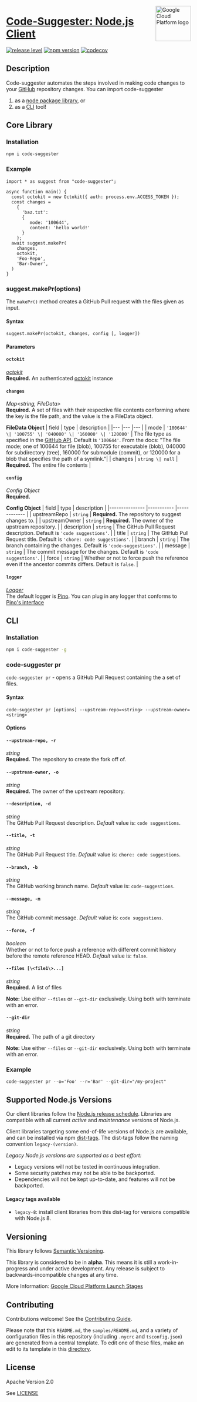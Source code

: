 [//]: # "This README.md file is auto-generated, all changes to this file will be lost."
[//]: # "To regenerate it, use `python -m synthtool`."
<img src="https://avatars2.githubusercontent.com/u/2810941?v=3&s=96" alt="Google Cloud Platform logo" title="Google Cloud Platform" align="right" height="96" width="96"/>

# [Code-Suggester: Node.js Client](https://github.com/googleapis/code-suggester)

[![release level](https://img.shields.io/badge/release%20level-alpha-orange.svg?style=flat)](https://cloud.google.com/terms/launch-stages)
[![npm version](https://img.shields.io/npm/v/@google-cloud/code-suggester.svg)](https://www.npmjs.org/package/@google-cloud/code-suggester)
[![codecov](https://img.shields.io/codecov/c/github/googleapis/code-suggester/master.svg?style=flat)](https://codecov.io/gh/googleapis/code-suggester)




## Description
Code-suggester automates the steps involved in making code changes to your [GitHub](https://github.com/) repository changes. You can import code-suggester
1. as a [node package library](#Core-Library), or
2. as a [CLI](#CLI) tool!


## Core Library

### Installation

```bash
npm i code-suggester
```

### Example

```
import * as suggest from "code-suggester";

async function main() {
  const octokit = new Octokit({ auth: process.env.ACCESS_TOKEN });
  const changes =
    {
      'baz.txt':
      {
         mode: '100644',
         content: 'hello world!'
      }
    };
  await suggest.makePr(
    changes,
    octokit,
    'Foo-Repo',
    'Bar-Owner',
  )
}

```

### suggest.makePr(options)

The `makePr()` method creates a GitHub Pull request with the files given as input.

#### Syntax
`suggest.makePr(octokit, changes, config [, logger])`

#### Parameters
#### `octokit`
*[octokit](https://github.com/octokit/rest.js/)* <br>
**Required.** An authenticated [octokit](https://github.com/octokit/rest.js/) instance

#### `changes`
*Map<string, FileData>* <br>
**Required.** A set of files with their respective file contents conforming where the key is the file path, and the value is the a FileData object.

**FileData Object**
|  field 	|   type	|   description	|
|---	|---	|---	|
|   mode	|   `'100644' \| '100755' \| '040000' \| '160000' \| '120000'`	|  The file type as specified in the [GitHub API](https://developer.github.com/v3/git/trees/#tree-object). Default is `'100644'`. From the docs: "The file mode; one of 100644 for file (blob), 100755 for executable (blob), 040000 for subdirectory (tree), 160000 for submodule (commit), or 120000 for a blob that specifies the path of a symlink."|
|   changes	|  `string \| null` 	|  **Required.** The entire file contents  	|

#### `config`
*Config Object* <br>
**Required.**

**Config Object**
|      field      |     type  	|   description	|
|---------------	|-----------	|-------------	|
|   upstreamRepo	|   `string`	| **Required.** The repository to suggest changes to.  |
|   upstreamOwner	|   `string`	| **Required.** The owner of the upstream repository. |
|   description	  |   `string`	| The GitHub Pull Request description. Default is `'code suggestions'`.  |
|   title       	|   `string`	| The GitHub Pull Request title. Default is `'chore: code suggestions'`.      |
|   branch	      |   `string`	| The branch containing the changes. Default is `'code-suggestions'`.   |
|   message     	|   `string`	| The commit message for the changes. Default is `'code suggestions'`. |
|   force	        |   `string`	| Whether or not to force push the reference even if the ancestor commits differs. Default is `false`. |



#### `logger`
*[Logger](https://www.npmjs.com/package/@types/pino)* <br>
The default logger is [Pino](https://github.com/pinojs/pino). You can plug in any logger that conforms to [Pino's interface](https://www.npmjs.com/package/@types/pino)


## CLI

### Installation

```bash
npm i code-suggester -g
```

### code-suggester pr
`code-suggester pr` - opens a GitHub Pull Request containing the a set of files.

#### Syntax


`code-suggester pr [options] --upstream-repo=<string> --upstream-owner=<string>`


#### Options

#### `--upstream-repo, -r`
*string* <br>
**Required.** The repository to create the fork off of.


#### `--upstream-owner, -o`
*string* <br>
**Required.** The owner of the upstream repository.


#### `--description, -d`
*string* <br>
The GitHub Pull Request description. *Default* value is: `code suggestions`.

#### `--title, -t`
*string* <br>
The GitHub Pull Request title. *Default* value is: `chore: code suggestions`.

#### `--branch, -b`
*string* <br>
The GitHub working branch name. *Default* value is: `code-suggestions`.

#### `--message, -m`
*string* <br>
The GitHub commit message. *Default* value is: `code suggestions`.

#### `--force, -f`
*boolean* <br>
Whether or not to force push a reference with different commit history before the remote reference HEAD. *Default* value is: `false`.

#### `--files [\<file1\>...]`
*string* <br>
**Required.** A list of files

**Note:** Use either `--files` or `--git-dir` exclusively. Using both with terminate with an error.

#### `--git-dir`
*string* <br>
**Required.** The path of a git directory

**Note:** Use either `--files` or `--git-dir` exclusively. Using both with terminate with an error.


### Example
```
code-suggester pr --o='Foo' --r='Bar' --git-dir="/my-project"
```

## Supported Node.js Versions

Our client libraries follow the [Node.js release schedule](https://nodejs.org/en/about/releases/).
Libraries are compatible with all current _active_ and _maintenance_ versions of
Node.js.

Client libraries targeting some end-of-life versions of Node.js are available, and
can be installed via npm [dist-tags](https://docs.npmjs.com/cli/dist-tag).
The dist-tags follow the naming convention `legacy-(version)`.

_Legacy Node.js versions are supported as a best effort:_

* Legacy versions will not be tested in continuous integration.
* Some security patches may not be able to be backported.
* Dependencies will not be kept up-to-date, and features will not be backported.

#### Legacy tags available

* `legacy-8`: install client libraries from this dist-tag for versions
  compatible with Node.js 8.


## Versioning

This library follows [Semantic Versioning](http://semver.org/).




This library is considered to be in **alpha**. This means it is still a
work-in-progress and under active development. Any release is subject to
backwards-incompatible changes at any time.



More Information: [Google Cloud Platform Launch Stages][launch_stages]

[launch_stages]: https://cloud.google.com/terms/launch-stages

## Contributing

Contributions welcome! See the [Contributing Guide](https://github.com/googleapis/code-suggester/blob/master/CONTRIBUTING.md).

Please note that this `README.md`, the `samples/README.md`,
and a variety of configuration files in this repository (including `.nycrc` and `tsconfig.json`)
are generated from a central template. To edit one of these files, make an edit
to its template in this
[directory](https://github.com/googleapis/synthtool/tree/master/synthtool/gcp/templates/node_library).

## License

Apache Version 2.0

See [LICENSE](https://github.com/googleapis/code-suggester/blob/master/LICENSE)



[shell_img]: https://gstatic.com/cloudssh/images/open-btn.png
[projects]: https://console.cloud.google.com/project
[billing]: https://support.google.com/cloud/answer/6293499#enable-billing

[auth]: https://cloud.google.com/docs/authentication/getting-started
